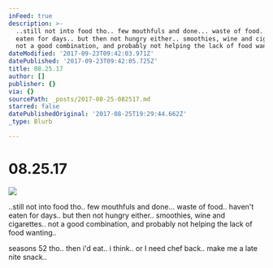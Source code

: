 ```yaml
---
inFeed: true
description: >-
  ..still not into food tho.. few mouthfuls and done... waste of food.. haven’t
  eaten for days.. but then not hungry either.. smoothies, wine and cigarettes..
  not a good combination, and probably not helping the lack of food wanting..
dateModified: '2017-09-23T09:42:03.971Z'
datePublished: '2017-09-23T09:42:05.725Z'
title: 08.25.17
author: []
publisher: {}
via: {}
sourcePath: _posts/2017-08-25-082517.md
starred: false
datePublishedOriginal: '2017-08-25T19:29:44.662Z'
_type: Blurb

---
```

# 08.25.17
![](https://the-grid-user-content.s3-us-west-2.amazonaws.com/97df538e-0b73-4b20-b1c7-8cde00c62b99.jpg)

..still not into food tho.. few mouthfuls and done... waste of food.. haven't eaten for days.. but then not hungry either.. smoothies, wine and cigarettes.. not a good combination, and probably not helping the lack of food wanting..

seasons 52 tho.. then i'd eat.. i think.. or I need chef back.. make me a late nite snack..